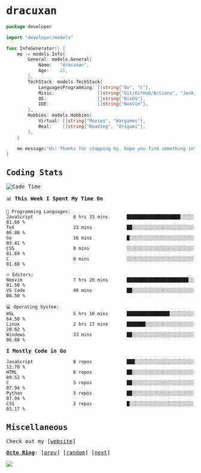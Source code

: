 <!-- Banner -->
<!--
<img src="https://i.imgur.com/mz4ym1F.png" style="max-height:550px"/>
-->


<samp>
	
<!-- Coded Intro -->
	
# dracuxan

```go
package developer

import "developer/models"

func InfoGenerator() {
	me := models.Info{
		General: models.General{
			Name:   "dracuxan",
			Age:    21,
		},
		TechStack: models.TechStack{
			LanguagesProgramming: []string{"Go", "C"},
			Misic:                []string{"Git/GitHub/Actions", "Jenkins", "Docker"},
			OS:     			  []string{"NixOS"},
			IDE:                  []string{"NeoVim"},
		},
		Hobbies: models.Hobbies{
			Virtual: []string{"Movies", "Wargames"},
			Real:    []string{"Reading", "Origami"},
		},		
	}

	me.message("Hi! Thanks for stopping by, hope you find something interesting!") 
}
```

## Coding Stats


<!--START_SECTION:waka-->
![Code Time](http://img.shields.io/badge/Code%20Time-438%20hrs%2018%20mins-blue)

📊 **This Week I Spent My Time On** 

```text
💬 Programming Languages: 
JavaScript               6 hrs 33 mins       ████████████████████░░░░░   81.66 % 
TeX                      33 mins             ██░░░░░░░░░░░░░░░░░░░░░░░   06.88 % 
Go                       16 mins             █░░░░░░░░░░░░░░░░░░░░░░░░   03.41 % 
CSS                      8 mins              ░░░░░░░░░░░░░░░░░░░░░░░░░   01.69 % 
C                        8 mins              ░░░░░░░░░░░░░░░░░░░░░░░░░   01.68 % 

🔥 Editors: 
Neovim                   7 hrs 20 mins       ███████████████████████░░   91.50 % 
VS Code                  40 mins             ██░░░░░░░░░░░░░░░░░░░░░░░   08.50 % 

💻 Operating System: 
WSL                      5 hrs 10 mins       ████████████████░░░░░░░░░   64.50 % 
Linux                    2 hrs 17 mins       ███████░░░░░░░░░░░░░░░░░░   28.62 % 
Windows                  33 mins             ██░░░░░░░░░░░░░░░░░░░░░░░   06.88 % 
```

**I Mostly Code in Go** 

```text
JavaScript               8 repos             ███░░░░░░░░░░░░░░░░░░░░░░   12.70 % 
HTML                     6 repos             ██░░░░░░░░░░░░░░░░░░░░░░░   09.52 % 
C                        5 repos             ██░░░░░░░░░░░░░░░░░░░░░░░   07.94 % 
Python                   5 repos             ██░░░░░░░░░░░░░░░░░░░░░░░   07.94 % 
CSS                      2 repos             █░░░░░░░░░░░░░░░░░░░░░░░░   03.17 % 
```




<!--END_SECTION:waka-->

## Miscellaneous

Check out my [[website](https://bynisarg.in/)]

[**Octo Ring**](https://octo-ring.com/):
[[prev](https://octo-ring.com/p/dracuxan/prev)]  [[random](https://octo-ring.com/p/dracuxan/random)]  [[next](https://octo-ring.com/p/dracuxan/next)]

![](https://komarev.com/ghpvc/?username=dracuxan&style=flat-square)

</samp>
